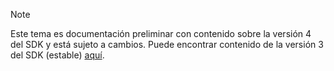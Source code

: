 > [!NOTE] 
> Este tema es documentación preliminar con contenido sobre la versión 4 del SDK y está sujeto a cambios. Puede encontrar contenido de la versión 3 del SDK (estable) [aquí](https://docs.microsoft.com/en-us/azure/bot-service/?view=azure-bot-service-3.0).

